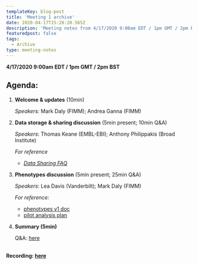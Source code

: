 ```yaml
---
templateKey: blog-post
title: 'Meeting 1 archive'
date: 2020-04-17T15:28:20.565Z
description: 'Meeting notes from 4/17/2020 9:00am EDT / 1pm GMT / 2pm BST'
featuredpost: false
tags:
  - Archive
type: meeting-notes
---
```

**4/17/2020 9:00am EDT / 1pm GMT / 2pm BST**

## Agenda:

1. **Welcome & updates** (10min)

   *Speakers:* Mark Daly (FIMM); Andrea Ganna (FIMM)
2. **Data storage & sharing discussion** (5min present; 10min Q&A)

   *Speakers*: Thomas Keane (EMBL-EBI); Anthony Philippakis (Broad Institute)

   *For reference*

   * *[Data Sharing FAQ](https://www.covid19hg.org/data-sharing/)*
3. **Phenotypes discussion** (5min present; 25min Q&A)

   *Speakers*: Lea Davis (Vanderbilt); Mark Daly (FIMM)

   *For reference:*

   * [phenotypes v1 doc](https://docs.google.com/document/d/1eMdzhO5xk-MACxjz-kOUJLP6Jort5KuwoOa_u-aZPHs/edit?usp=sharing)[](https://docs.google.com/document/d/1Pcq1jttF8W7ifEUXA6-a1WVMsUyEoAybS6IqvuP-Uv8/edit?usp=sharing)
   * [pilot analysis plan](https://docs.google.com/document/d/1Pcq1jttF8W7ifEUXA6-a1WVMsUyEoAybS6IqvuP-Uv8/edit?usp=sharing)
4. **Summary (5min)**

   Q&A: [here](https://docs.google.com/spreadsheets/d/111aIn0JQmmCmQfftb6XUzo0nZVgr7CkJohoOcWkYW44/edit?usp=sharing)

**\
Recording: [here](https://drive.google.com/a/broadinstitute.org/file/d/13RtP4xm6zi8FPXbnfe3jLm7PHSvYCzl6/view?usp=sharing)**
